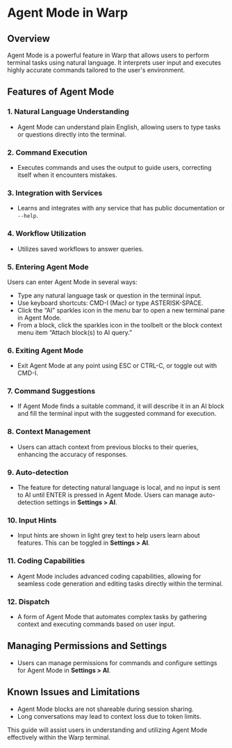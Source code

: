 # Agent Mode in Warp

## Overview
Agent Mode is a powerful feature in Warp that allows users to perform terminal tasks using natural language. It interprets user input and executes highly accurate commands tailored to the user's environment.

## Features of Agent Mode

### 1. Natural Language Understanding
- Agent Mode can understand plain English, allowing users to type tasks or questions directly into the terminal.

### 2. Command Execution
- Executes commands and uses the output to guide users, correcting itself when it encounters mistakes.

### 3. Integration with Services
- Learns and integrates with any service that has public documentation or `--help`.

### 4. Workflow Utilization
- Utilizes saved workflows to answer queries.

### 5. Entering Agent Mode
Users can enter Agent Mode in several ways:
- Type any natural language task or question in the terminal input.
- Use keyboard shortcuts: CMD-I (Mac) or type ASTERISK-SPACE.
- Click the “AI” sparkles icon in the menu bar to open a new terminal pane in Agent Mode.
- From a block, click the sparkles icon in the toolbelt or the block context menu item “Attach block(s) to AI query.”

### 6. Exiting Agent Mode
- Exit Agent Mode at any point using ESC or CTRL-C, or toggle out with CMD-I.

### 7. Command Suggestions
- If Agent Mode finds a suitable command, it will describe it in an AI block and fill the terminal input with the suggested command for execution.

### 8. Context Management
- Users can attach context from previous blocks to their queries, enhancing the accuracy of responses.

### 9. Auto-detection
- The feature for detecting natural language is local, and no input is sent to AI until ENTER is pressed in Agent Mode. Users can manage auto-detection settings in **Settings > AI**.

### 10. Input Hints
- Input hints are shown in light grey text to help users learn about features. This can be toggled in **Settings > AI**.

### 11. Coding Capabilities
- Agent Mode includes advanced coding capabilities, allowing for seamless code generation and editing tasks directly within the terminal.

### 12. Dispatch
- A form of Agent Mode that automates complex tasks by gathering context and executing commands based on user input.

## Managing Permissions and Settings
- Users can manage permissions for commands and configure settings for Agent Mode in **Settings > AI**.

## Known Issues and Limitations
- Agent Mode blocks are not shareable during session sharing.
- Long conversations may lead to context loss due to token limits.

This guide will assist users in understanding and utilizing Agent Mode effectively within the Warp terminal.
